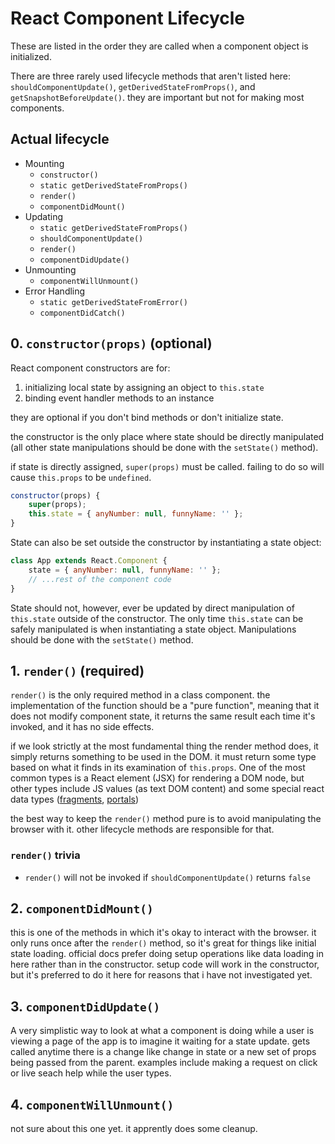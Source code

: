 # React Component Lifecycle

These are listed in the order they are called when a component object is initialized.

There are three rarely used lifecycle methods that aren't listed here: `shouldComponentUpdate()`, `getDerivedStateFromProps()`, and `getSnapshotBeforeUpdate()`. they are important but not for making most components.

## Actual lifecycle

- Mounting
	- `constructor()`
	- `static getDerivedStateFromProps()`
	- `render()`
	- `componentDidMount()`
- Updating
	- `static getDerivedStateFromProps()`
	- `shouldComponentUpdate()`
	- `render()`
	- `componentDidUpdate()`
- Unmounting
	- `componentWillUnmount()`
- Error Handling
	- `static getDerivedStateFromError()`
	- `componentDidCatch()`

## 0. `constructor(props)` (optional)

React component constructors are for:

1. initializing local state by assigning an object to `this.state`
2. binding event handler methods to an instance

they are optional if you don't bind methods or don't initialize state.

the constructor is the only place where state should be directly manipulated (all other state manipulations should be done with the `setState()` method).

if state is directly assigned, `super(props)` must be called. failing to do so will cause `this.props` to be `undefined`.

```javascript
constructor(props) {
	super(props);
	this.state = { anyNumber: null, funnyName: '' };
}
```

State can also be set outside the constructor by instantiating a state object:

```javascript
class App extends React.Component {
	state = { anyNumber: null, funnyName: '' };
	// ...rest of the component code
}
```

State should not, however, ever be updated by direct manipulation of `this.state` outside of the constructor. The only time `this.state` can be safely manipulated is when instantiating a state object. Manipulations should be done with the `setState()` method.

## 1. `render()` (required)

`render()` is the only required method in a class component. the implementation of the function should be a "pure function", meaning that it does not modify component state, it returns the same result each time it's invoked, and it has no side effects.

if we look strictly at the most fundamental thing the render method does, it simply returns something to be used in the DOM. it must return some type based on what it finds in its examination of `this.props`. One of the most common types is a React element (JSX) for rendering a DOM node, but other types include JS values (as text DOM content) and some special react data types ([fragments](reactFragments), [portals](reactPortals))

the best way to keep the `render()` method pure is to avoid manipulating the browser with it. other lifecycle methods are responsible for that.

### `render()` trivia

- `render()` will not be invoked if `shouldComponentUpdate()` returns `false`

## 2. `componentDidMount()`

this is one of the methods in which it's okay to interact with the browser. it only runs once after the `render()` method, so it's great for things like initial state loading. official docs prefer doing setup operations like data loading in here rather than in the constructor. setup code will work in the constructor, but it's preferred to do it here for reasons that i have not investigated yet.

## 3. `componentDidUpdate()`

A very simplistic way to look at what a component is doing while a user is viewing a page of the app is to imagine it waiting for a state update. 
gets called anytime there is a change like change in state or a new set of props being passed from the parent. examples include making a request on click or live seach help while the user types.

## 4. `componentWillUnmount()`

not sure about this one yet. it apprently does some cleanup.

